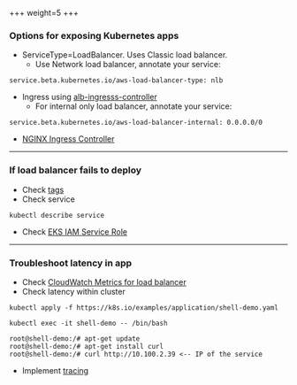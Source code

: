 +++
weight=5
+++

### Options for exposing Kubernetes apps
- ServiceType=LoadBalancer. Uses Classic load balancer.
    - Use Network load balancer, annotate your service:
```
service.beta.kubernetes.io/aws-load-balancer-type: nlb
```
- Ingress using [alb-ingresss-controller](https://github.com/kubernetes-sigs/aws-alb-ingress-controller)
    - For internal only load balancer, annotate your service:
```
service.beta.kubernetes.io/aws-load-balancer-internal: 0.0.0.0/0

```
- [NGINX Ingress Controller](https://github.com/kubernetes/ingress-nginx)

---

### If load balancer fails to deploy
- Check [tags](https://docs.aws.amazon.com/en_pv/eks/latest/userguide/network_reqs.html)
- Check service

```
kubectl describe service
```
- Check [EKS IAM Service Role](https://docs.aws.amazon.com/eks/latest/userguide/service_IAM_role.html)

---
### Troubleshoot latency in app
- Check [CloudWatch Metrics for load balancer](https://docs.aws.amazon.com/elasticloadbalancing/latest/application/load-balancer-monitoring.html)
- Check latency within cluster
```
kubectl apply -f https://k8s.io/examples/application/shell-demo.yaml

kubectl exec -it shell-demo -- /bin/bash

root@shell-demo:/# apt-get update 
root@shell-demo:/# apt-get install curl
root@shell-demo:/# curl http://10.100.2.39 <-- IP of the service
```
- Implement [tracing](https://docs.aws.amazon.com/whitepapers/latest/microservices-on-aws/distributed-monitoring.html)
